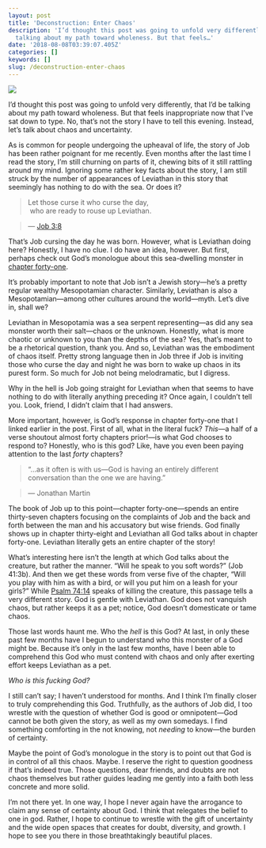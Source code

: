 ```yaml
---
layout: post
title: 'Deconstruction: Enter Chaos'
description: 'I’d thought this post was going to unfold very differently, that I’d be
  talking about my path toward wholeness. But that feels…'
date: '2018-08-08T03:39:07.405Z'
categories: []
keywords: []
slug: /deconstruction-enter-chaos
---
```


![](https://cdn-images-1.medium.com/max/1200/1*Yc2mlKFqW13YYnEwxa074g.jpeg)

I’d thought this post was going to unfold very differently, that I’d be talking about my path toward wholeness. But that feels inappropriate now that I’ve sat down to type. No, that’s not the story I have to tell this evening. Instead, let’s talk about chaos and uncertainty.<!--more-->

As is common for people undergoing the upheaval of life, the story of Job has been rather poignant for me recently. Even months after the last time I read the story, I’m still churning on parts of it, chewing bits of it still rattling around my mind. Ignoring some rather key facts about the story, I am still struck by the number of appearances of Leviathan in this story that seemingly has nothing to do with the sea. Or does it?

> Let those curse it who curse the day,  
>  who are ready to rouse up Leviathan.

> — [Job 3:8](https://www.biblegateway.com/passage/?search=Job+3:8&version=ESV)

That’s Job cursing the day he was born. However, what is Leviathan doing here? Honestly, I have no clue. I do have an idea, however. But first, perhaps check out God’s monologue about this sea-dwelling monster in [chapter forty-one](https://www.biblegateway.com/passage/?search=Job+41&version=ESV).

It’s probably important to note that Job isn’t a Jewish story—he’s a pretty regular wealthy Mesopotamian character. Similarly, Leviathan is also a Mesopotamian—among other cultures around the world—myth. Let’s dive in, shall we?

Leviathan in Mesopotamia was a sea serpent representing—as did any sea monster worth their salt—chaos or the unknown. Honestly, what is more chaotic or unknown to you than the depths of the sea? Yes, that’s meant to be a rhetorical question, thank you. And so, Leviathan was the embodiment of chaos itself. Pretty strong language then in Job three if Job is inviting those who curse the day and night he was born to wake up chaos in its purest form. So much for Job not being melodramatic, but I digress.

Why in the hell is Job going straight for Leviathan when that seems to have nothing to do with literally anything preceding it? Once again, I couldn’t tell you. Look, friend, I didn’t claim that I had answers.

More important, however, is God’s response in chapter forty-one that I linked earlier in the post. First of all, what in the literal fuck? _This_—a half of a verse shoutout almost forty chapters prior!—is what God chooses to respond to? Honestly, who is this god? Like, have you even been paying attention to the last _forty_ chapters?

> “…as it often is with us—God is having an entirely different conversation than the one we are having.”

> — Jonathan Martin

The book of Job up to this point—chapter forty-one—spends an entire thirty-seven chapters focusing on the complaints of Job and the back and forth between the man and his accusatory but wise friends. God finally shows up in chapter thirty-eight and Leviathan all God talks about in chapter forty-one. Leviathan literally gets an entire chapter of the story!

What’s interesting here isn’t the length at which God talks about the creature, but rather the manner. “Will he speak to you soft words?” (Job 41:3b). And then we get these words from verse five of the chapter, “Will you play with him as with a bird, or will you put him on a leash for your girls?” While [Psalm 74:14](https://www.biblegateway.com/passage/?search=Psalm+74:14&version=ESV) speaks of killing the creature, this passage tells a very different story. God is gentle with Leviathan. God does not vanquish chaos, but rather keeps it as a pet; notice, God doesn’t domesticate or tame chaos.

Those last words haunt me. Who the _hell_ is this God? At last, in only these past few months have I begun to understand who this monster of a God might be. Because it’s only in the last few months, have I been able to comprehend this God who must contend with chaos and only after exerting effort keeps Leviathan as a pet.

_Who is this fucking God?_

I still can’t say; I haven’t understood for months. And I think I’m finally closer to truly comprehending this God. Truthfully, as the authors of Job did, I too wrestle with the question of whether God is good or omnipotent—God cannot be both given the story, as well as my own somedays. I find something comforting in the not knowing, not _needing_ to know—the burden of certainty.

Maybe the point of God’s monologue in the story is to point out that God is in control of all this chaos. Maybe. I reserve the right to question goodness if that’s indeed true. Those questions, dear friends, and doubts are not chaos themselves but rather guides leading me gently into a faith both less concrete and more solid.

I’m not there yet. In one way, I hope I never again have the arrogance to claim any sense of certainty about God. I think that relegates the belief to one in god. Rather, I hope to continue to wrestle with the gift of uncertainty and the wide open spaces that creates for doubt, diversity, and growth. I hope to see you there in those breathtakingly beautiful places.